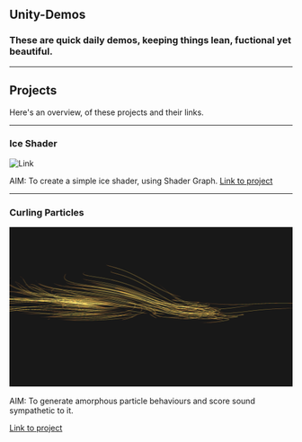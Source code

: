 ## Unity-Demos

### These are quick daily demos, keeping things lean, fuctional yet beautiful.

---

## Projects

Here's an overview, of these projects and their links.

---

### Ice Shader

![Link](Ice_Shader_01/Recordings/image_001_0001.png)

AIM: To create a simple ice shader, using Shader Graph.
[Link to project](https://github.com/RichieWallett/Unity-Demos/tree/main/Ice_Shader_01)

---

### Curling Particles 

![Link](Particles_Curl_02/Screenshots/00_Screenshot_Par-Cur_2020-10-29.png)

AIM: To generate amorphous particle behaviours and score sound sympathetic to it.

[Link to project](https://github.com/RichieWallett/Unity-Demos/tree/main/Particles_Curl_02)
